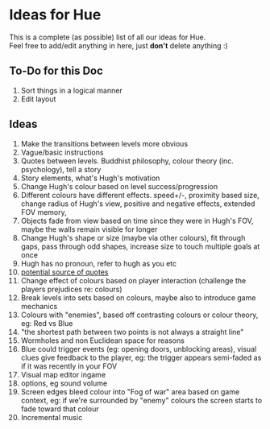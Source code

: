 Ideas for Hue
==========

This is a complete (as possible) list of all our ideas for Hue.   
Feel free to add/edit anything in here, just **don't** delete anything :)

To-Do for this Doc
----------------------------
1. Sort things in a logical manner
2. Edit layout

Ideas
--------------------------

1. Make the transitions between levels more obvious
2. Vague/basic instructions
3. Quotes between levels. Buddhist philosophy,  colour theory (inc. psychology),  tell a story
4. Story elements,  what's Hugh's motivation
5. Change Hugh's colour based on level success/progression
6. Different colours have different effects.  speed+/-,  proximity based size,  change radius of Hugh's view,  positive and negative effects,  extended FOV memory,  
7. Objects fade from view based on time since they were in Hugh's FOV,  maybe the walls remain visible for longer
8. Change Hugh's shape or size (maybe via other colours),  fit through gaps,  pass through odd shapes,  increase size to touch multiple goals at once
9. Hugh has no pronoun,  refer to hugh as you etc
10. [potential source of quotes](https://www.facebook.com/l.php?u=https%3A%2F%2Fwww.goodreads.com%2Fwork%2Fquotes%2F100074&h=OAQHhrlMI&s=1)
11. Change effect of colours based on player interaction (challenge the players prejudices re: colours)
12. Break levels into sets based on colours,  maybe also to introduce game mechanics
13. Colours with "enemies",  based off contrasting colours or colour theory,  eg: Red vs Blue
14. "the shortest path between two points is not always a straight line"
15. Wormholes and non Euclidean space for reasons
16.  Blue could trigger events (eg: opening doors, unblocking areas),  visual clues give feedback to the player,  eg: the trigger appears semi-faded as if it was recently in your FOV
17. Visual map editor ingame
18. options,  eg sound volume
19. Screen edges bleed colour into "Fog of war" area based on game context,  eg: if we're surrounded by "enemy" colours the screen starts to fade toward that colour
20. Incremental music
